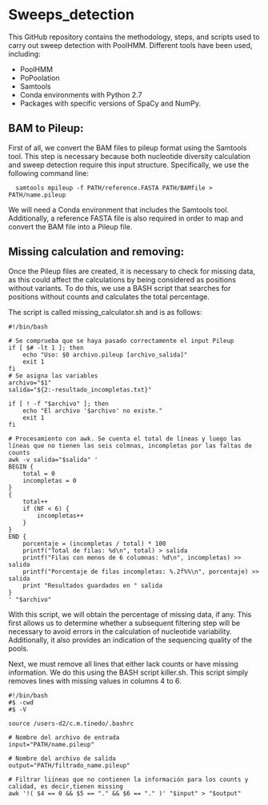 # Sweeps_detection
This GitHub repository contains the methodology, steps, and scripts used to carry out sweep detection with PoolHMM. Different tools have been used, including:      
- PoolHMM      
- PoPoolation      
- Samtools      
- Conda environments with Python 2.7      
- Packages with specific versions of SpaCy and NumPy.

## BAM to Pileup:

First of all, we convert the BAM files to pileup format using the Samtools tool. This step is necessary because both nucleotide diversity calculation and sweep detection require this input structure.
Specifically, we use the following command line:

```
  samtools mpileup -f PATH/reference.FASTA PATH/BAMfile > PATH/name.pileup
```

We will need a Conda environment that includes the Samtools tool. Additionally, a reference FASTA file is also required in order to map and convert the BAM file into a Pileup file.

## Missing calculation and removing:

Once the Pileup files are created, it is necessary to check for missing data, as this could affect the calculations by being considered as positions without variants. To do this, we use a BASH script that searches for positions without counts and calculates the total percentage.

The script is called missing_calculator.sh and is as follows:

```
#!/bin/bash

# Se comprueba que se haya pasado correctamente el input Pileup
if [ $# -lt 1 ]; then
    echo "Uso: $0 archivo.pileup [archivo_salida]"
    exit 1
fi
# Se asigna las variables
archivo="$1"
salida="${2:-resultado_incompletas.txt}"

if [ ! -f "$archivo" ]; then
    echo "El archivo '$archivo' no existe."
    exit 1
fi

# Procesamiento con awk. Se cuenta el total de líneas y luego las líneas que no tienen las seis colmnas, incompletas por las faltas de counts
awk -v salida="$salida" '
BEGIN {
    total = 0
    incompletas = 0
}
{
    total++
    if (NF < 6) {
        incompletas++
    }
}
END {
    porcentaje = (incompletas / total) * 100
    printf("Total de filas: %d\n", total) > salida
    printf("Filas con menos de 6 columnas: %d\n", incompletas) >> salida
    printf("Porcentaje de filas incompletas: %.2f%%\n", porcentaje) >> salida
    print "Resultados guardados en " salida
}
' "$archivo"

```
With this script, we will obtain the percentage of missing data, if any. This first allows us to determine whether a subsequent filtering step will be necessary to avoid errors in the calculation of nucleotide variability. Additionally, it also provides an indication of the sequencing quality of the pools.

Next, we must remove all lines that either lack counts or have missing information. We do this using the BASH script killer.sh. This script simply removes lines with missing values in columns 4 to 6.

```
#!/bin/bash
#$ -cwd
#$ -V

source /users-d2/c.m.tinedo/.bashrc

# Nombre del archivo de entrada
input="PATH/name.pileup"

# Nombre del archivo de salida
output="PATH/filtrado_name.pileup"

# Filtrar liíneas que no contienen la información para los counts y calidad, es decir,tienen missing
awk '!( $4 == 0 && $5 == "." && $6 == "." )' "$input" > "$output"
```


